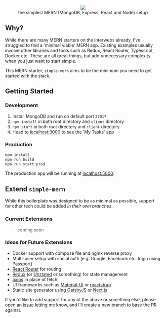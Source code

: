 <p align="center">
  <img src="https://user-images.githubusercontent.com/14852491/64910580-cc163700-d70f-11e9-99ec-8c49095a8c3b.png" />
  <br/>
  the simplest MERN (MongoDB, Express, React and Node) setup
</p>

## Why?

While there are many MERN starters on the interwebs already, I've struggled to find a 'minimal viable' MERN app. Existing examples usually involve other libraries and tools such as Redux, React Router, Typescript, Docker etc. These are all great things, but add unnecessary complexity when you just want to start simple.

This MERN starter, `simple-mern` aims to be the minimum you need to get started with the stack.

## Getting Started

### Development

1. Install MongoDB and run on default port `27017`
2. `npm install` in both root directory and `client` directory
3. `npm start` in both root directory and `client` directory
4. Head to [localhost:3000](http://localhost:3000) to see the 'My Tasks' app

### Production

```bash
npm install
npm run build
npm run start:prod
```

The production app will be running at [localhost:5000](http://localhost:5000/).

## Extend `simple-mern`

While this boilerplate was designed to be as minimal as possible, support for other tech could be added *in their own branches*.

### Current Extensions

> coming soon

### Ideas for Future Extensions

- Docker support with compose file and nginx reverse proxy
- Multi-user setup with social auth (e.g. Google, Facebook etc. login using Passport)
- [React Router](https://github.com/ReactTraining/react-router) for routing
- [Redux](https://github.com/reduxjs/redux) (or [Unstated](https://github.com/jamiebuilds/unstated) or something) for state management
- [axios](https://github.com/axios/axios) in place of fetch
- UI frameworks such as [Material-UI](https://github.com/mui-org/material-ui) or [reactstrap](https://github.com/reactstrap/reactstrap)
- Static site generator using [GatsbyJS](https://www.gatsbyjs.org/) or [Next.js](https://nextjs.org/)

If you'd like to add support for any of the above or something else, please open an [issue](https://github.com/jmsv/simple-mern/issues) letting me know, and I'll create a new branch to base the PR against.
